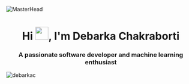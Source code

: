 ![MasterHead](https://www.reddit.com/r/Cyberpunk/comments/17orhba/coding_by_pixel_jeff/?utm_source=share&utm_medium=web3x&utm_name=web3xcss&utm_term=1&utm_content=share_button)
<h1 align="center">Hi <img src="https://media.giphy.com/media/hvRJCLFzcasrR4ia7z/giphy.gif" width="35">, I'm Debarka Chakraborti</h1>
<h3 align="center">A passionate software developer and machine learning enthusiast</h3>

<p align="left"> <img src="https://komarev.com/ghpvc/?username=debarkac&label=Profile%20views&color=0e75b6&style=flat" alt="debarkac" /> </p>

<!--
**debarkac/debarkac** is a ✨ _special_ ✨ repository because its `README.md` (this file) appears on your GitHub profile.

Here are some ideas to get you started:

- 🔭 I’m currently working on ...
- 🌱 I’m currently learning ...
- 👯 I’m looking to collaborate on ...
- 🤔 I’m looking for help with ...
- 💬 Ask me about ...
- 📫 How to reach me: ...
- 😄 Pronouns: ...
- ⚡ Fun fact: ...
-->
